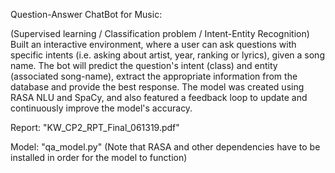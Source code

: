 Question-Answer ChatBot for Music: 

(Supervised learning / Classification problem / Intent-Entity Recognition)
Built an interactive environment, where a user can ask questions with specific intents (i.e. asking about artist, year, ranking or lyrics), given a song name. The bot will predict the question's intent (class) and entity (associated song-name), extract the appropriate information from the database and provide the best response. The model was created using RASA NLU and SpaCy, and also featured a feedback loop to update and continuously improve the model's accuracy.

Report: 
"KW_CP2_RPT_Final_061319.pdf"

Model:
"qa_model.py"
(Note that RASA and other dependencies have to be installed in order for the model to function)